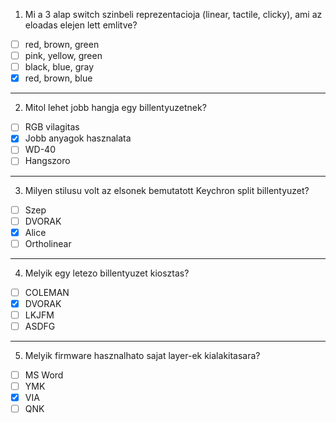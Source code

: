 1. Mi a 3 alap switch szinbeli reprezentacioja (linear, tactile, clicky), ami az eloadas elejen lett emlitve?

- [ ] red, brown, green
- [ ] pink, yellow, green
- [ ] black, blue, gray
- [x] red, brown, blue

---

2. Mitol lehet jobb hangja egy billentyuzetnek?

- [ ] RGB vilagitas
- [x] Jobb anyagok hasznalata
- [ ] WD-40
- [ ] Hangszoro

---

3. Milyen stilusu volt az elsonek bemutatott Keychron split billentyuzet?

- [ ] Szep
- [ ] DVORAK
- [x] Alice
- [ ] Ortholinear

---

4. Melyik egy letezo billentyuzet kiosztas?

- [ ] COLEMAN
- [x] DVORAK
- [ ] LKJFM
- [ ] ASDFG

---

5. Melyik firmware hasznalhato sajat layer-ek kialakitasara?

- [ ] MS Word
- [ ] YMK
- [x] VIA
- [ ] QNK
